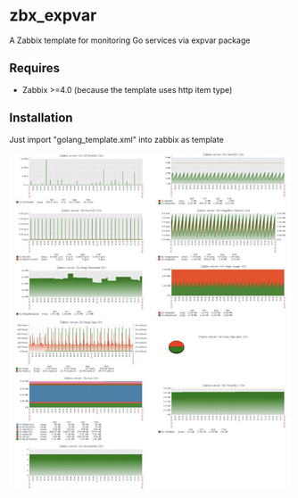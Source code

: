 # zbx_expvar
A Zabbix template for monitoring Go services via expvar package

## Requires
* Zabbix >=4.0 (because the template uses http item type)

## Installation
Just import "golang_template.xml" into zabbix as template

![Screenshot](screenshot.jpg?raw=true "Screenshot")